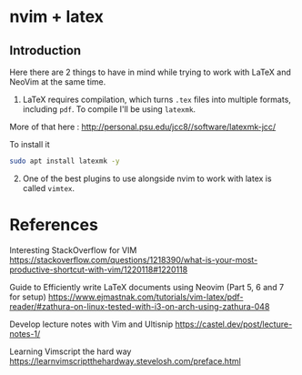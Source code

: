 # nvim + latex

## Introduction

Here there are 2 things to have in mind while trying to work with LaTeX and NeoVim at the same time.

1) LaTeX requires compilation, which turns `.tex` files into multiple formats, including `pdf`. To compile I'll be using `latexmk`.

More of that here : http://personal.psu.edu/jcc8//software/latexmk-jcc/

To install it
```bash
sudo apt install latexmk -y
```


2)  One of the best plugins to use alongside nvim to work with latex is called `vimtex`.




# References

Interesting StackOverflow for VIM 
https://stackoverflow.com/questions/1218390/what-is-your-most-productive-shortcut-with-vim/1220118#1220118 


Guide to Efficiently write LaTeX documents using Neovim
(Part 5, 6 and 7 for setup)
https://www.ejmastnak.com/tutorials/vim-latex/pdf-reader/#zathura-on-linux-tested-with-i3-on-arch-using-zathura-048



Develop lecture notes with Vim and Ultisnip
https://castel.dev/post/lecture-notes-1/


Learning Vimscript the hard way
https://learnvimscriptthehardway.stevelosh.com/preface.html
